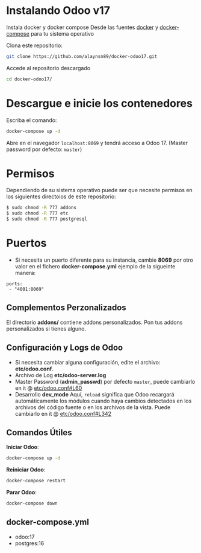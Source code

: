 # Instalando Odoo v17

Instala docker y docker compose 
Desde las fuentes [docker](https://docs.docker.com/get-docker/) y [docker-compose](https://docs.docker.com/compose/install/) para tu sistema operativo

Clona este repositorio:

``` sh
git clone https://github.com/alaynsn89/docker-odoo17.git
```

Accede al repositorio descargado

``` sh
cd docker-odoo17/
```

# Descargue e inicie los contenedores

Escriba el comando:
``` sh
docker-compose up -d
```
Abre en el navegador `localhost:8069` y tendrá acceso a Odoo 17. (Master password por defecto: `master`)

# Permisos
Dependiendo de su sistema operativo puede ser que necesite permisos en los siguientes directoios de este repositorio:

``` sh
$ sudo chmod -R 777 addons
$ sudo chmod -R 777 etc
$ sudo chmod -R 777 postgresql
```

# Puertos 
- Si necesita un puerto diferente para su instancia, cambie **8069** por otro valor en el fichero **docker-compose.yml** ejemplo de la sigueinte manera:

```
ports:
 - "4001:8069"
```

## Complementos Perzonalizados

El directorio **addons/** contiene addons personalizados. Pon tus addons personalizados si tienes alguno.

## Configuración y Logs de Odoo

* Si necesita cambiar alguna configuración, edite el archivo: **etc/odoo.conf**.
* Archivo de Log **etc/odoo-server.log**
* Master Password (**admin_passwd**) por defecto `master`, puede cambiarlo en it @ [etc/odoo.conf#L60](/etc/odoo.conf#L60)
* Desarrollo **dev_mode** Aquí, `reload` significa que Odoo recargará automáticamente los módulos cuando haya cambios detectados en los archivos del código fuente o en los archivos de la vista. Puede cambiarlo en it @ [etc/odoo.conf#L342](/etc/odoo.conf#L342)

## Comandos Útiles

**Iniciar Odoo**:

``` bash
docker-compose up -d
```

**Reiniciar Odoo**:

``` bash
docker-compose restart
```

**Parar Odoo**:

``` bash
docker-compose down
```

## docker-compose.yml

* odoo:17
* postgres:16


